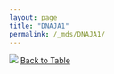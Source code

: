 ```yaml
---
layout: page
title: "DNAJA1"
permalink: /_mds/DNAJA1/
---
```


![](../../alns_9.28.22/aln_5HSAA030808_0.956.png?raw=true
)
[Back to Table](../../display)
